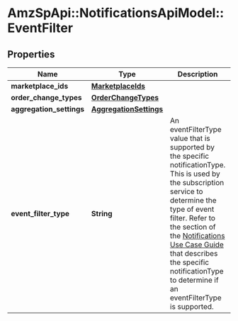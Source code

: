 # AmzSpApi::NotificationsApiModel::EventFilter

## Properties
Name | Type | Description | Notes
------------ | ------------- | ------------- | -------------
**marketplace_ids** | [**MarketplaceIds**](MarketplaceIds.md) |  | [optional] 
**order_change_types** | [**OrderChangeTypes**](OrderChangeTypes.md) |  | [optional] 
**aggregation_settings** | [**AggregationSettings**](AggregationSettings.md) |  | [optional] 
**event_filter_type** | **String** | An eventFilterType value that is supported by the specific notificationType. This is used by the subscription service to determine the type of event filter. Refer to the section of the [Notifications Use Case Guide](doc:notifications-api-v1-use-case-guide) that describes the specific notificationType to determine if an eventFilterType is supported. | 

